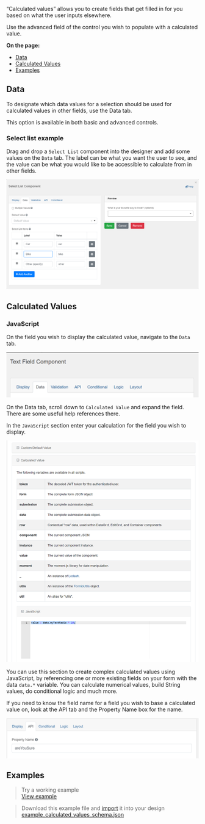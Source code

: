“Calculated values” allows you to create fields that get filled in for you based on what the user inputs elsewhere.

Use the advanced field of the control you wish to populate with a calculated value.

**On the page:**
* [Data](#data)
* [Calculated Values](#Calculated-values) 
* [Examples](#examples)

## Data

To designate which data values for a selection should be used for calculated values in other fields, use the Data tab.

This option is available in both basic and advanced controls.

### Select list example
Drag and drop a `Select List` component into the designer and add some values on the `Data` tab. The label can be what you want the user to see, and the value can be what you would like to be accessible to calculate from in other fields.

![](images/conditional_select_list.png) 

## Calculated Values

### JavaScript
On the field you wish to display the calculated value, navigate to the `Data` tab.

![](images/data_tab.png) 

On the Data tab, scroll down to `Calculated Value` and expand the field. There are some useful help references there.

In the `JavaScript` section enter your calculation for the field you wish to display.

![value = data.myTestRadio * 10;](images/calculated_js.png)

You can use this section to create complex calculated values using JavaScript, by referencing one or more existing fields on your form with the data `data.*` variable. You can calculate numerical values, build String values, do conditional logic and much more.

If you need to know the field name for a field you wish to base a calculated value on, look at the API tab and the Property Name box for the name.

![](images/conditional_property_name.png)

## Examples
> Try a working example<br>
> [View example](https://submit.digital.gov.bc.ca/app/form/submit?f=858a4aba-7e7b-4019-80c1-78a414ee5129)

> Download this example file and [import](Importing-and-exporting-form-designs) it into your design<br>
> [example_calculated_values_schema.json](examples/example__calculated_values_schema.json)
